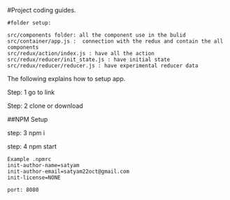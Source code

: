 #Project coding  guides.

```
#folder setup:

src/components folder: all the component use in the bulid
src/container/app.js :  connection with the redux and contain the all components
src/redux/action/index.js : have all the action
src/redux/reducer/init_state.js : have initial state
src/redux/reducer/reducer.js : have experimental reducer data
```
The following explains how to setup app.

Step: 1 go to link


Step: 2 clone or download

##NPM Setup

step: 3 npm i

step: 4 npm start


```
Example .npmrc
init-author-name=satyam
init-author-email=satyam22oct@gmail.com
init-license=NONE
```

```
port: 8080
```
